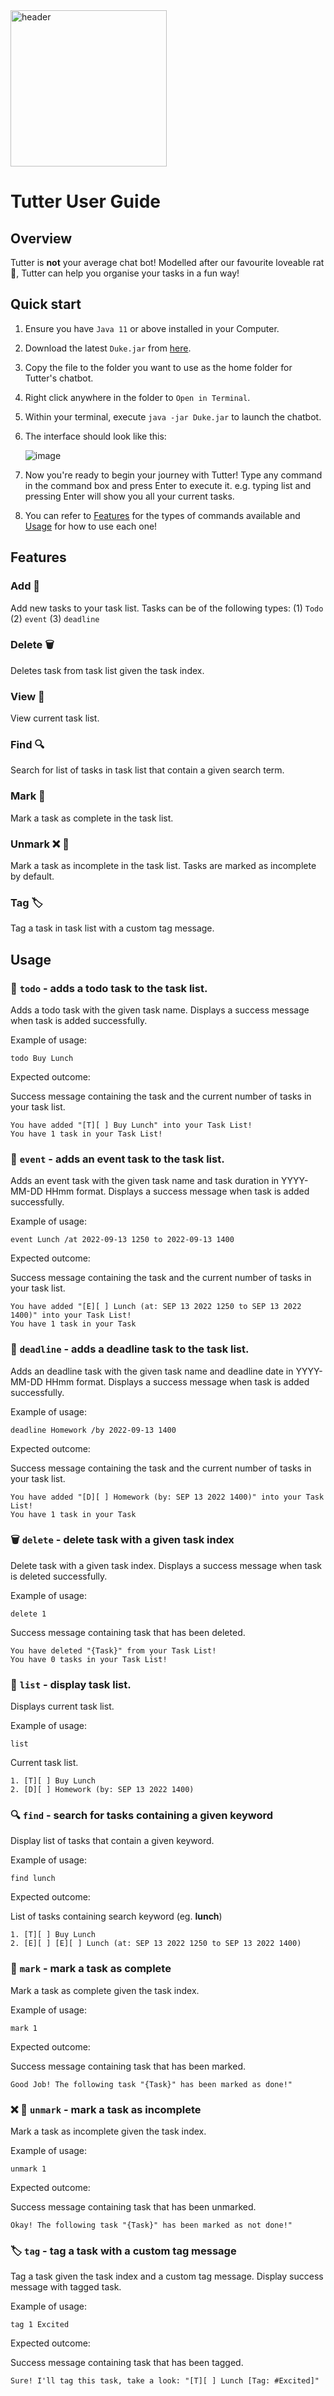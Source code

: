 <img src="https://user-images.githubusercontent.com/97384776/190428501-965c225b-78ce-4ae1-ba4f-bf863d380fe6.png" alt="header" width="250"/>

# Tutter User Guide 

## Overview

Tutter is **not** your average chat bot! Modelled after our favourite loveable rat :rat:, Tutter can help you organise your tasks in a fun way!

## Quick start
1. Ensure you have `Java 11` or above installed in your Computer.

2. Download the latest `Duke.jar` from [here](https://github.com/EiffelLKF/ip/releases/tag/v0.1).

3. Copy the file to the folder you want to use as the home folder for Tutter's chatbot.

4. Right click anywhere in the folder to `Open in Terminal`.

5. Within your terminal, execute `java -jar Duke.jar` to launch the chatbot. 

6. The interface should look like this:

   ![image](https://user-images.githubusercontent.com/97384776/190425169-636a29e1-dd0b-4cb2-8780-760fb81f8cc6.png)
  
7. Now you're ready to begin your journey with Tutter! Type any command in the command box and press Enter to execute it. 
   e.g. typing list and pressing Enter will show you all your current tasks.  
   
8. You can refer to [Features](#features) for the types of commands available and [Usage](#usage) for how to use each one!

## Features 

### Add 📝

Add new tasks to your task list. Tasks can be of the following types: (1) `Todo` (2) `event` (3) `deadline`

### Delete 🗑

Deletes task from task list given the task index.

### View 🧾

View current task list.

### Find 🔍

Search for list of tasks in task list that contain a given search term.

### Mark 📑

Mark a task as complete in the task list.

### Unmark ❌ 📑

Mark a task as incomplete in the task list. Tasks are marked as incomplete by default.

### Tag :label:

Tag a task in task list with a custom tag message.

## Usage

### 📝 `todo` - adds a todo task to the task list.

Adds a todo task with the given task name. 
Displays a success message when task is added successfully.

Example of usage: 

`todo Buy Lunch`

Expected outcome:

Success message containing the task and the current number of tasks in your task list.

```
You have added "[T][ ] Buy Lunch" into your Task List!
You have 1 task in your Task List!
```

### 📝 `event` - adds an event task to the task list.

Adds an event task with the given task name and task duration in YYYY-MM-DD HHmm format. 
Displays a success message when task is added successfully.

Example of usage: 

`event Lunch /at 2022-09-13 1250 to 2022-09-13 1400`

Expected outcome:

Success message containing the task and the current number of tasks in your task list.

```
You have added "[E][ ] Lunch (at: SEP 13 2022 1250 to SEP 13 2022 1400)" into your Task List!
You have 1 task in your Task 

```

### 📝 `deadline` - adds a deadline task to the task list.

Adds an deadline task with the given task name and deadline date in YYYY-MM-DD HHmm format. 
Displays a success message when task is added successfully.

Example of usage: 

`deadline Homework /by 2022-09-13 1400`

Expected outcome:

Success message containing the task and the current number of tasks in your task list.

```
You have added "[D][ ] Homework (by: SEP 13 2022 1400)" into your Task List!
You have 1 task in your Task 

```
### 🗑 `delete` - delete task with a given task index

Delete task with a given task index.
Displays a success message when task is deleted successfully.

Example of usage: 

`delete 1`

Success message containing task that has been deleted.

```
You have deleted "{Task}" from your Task List!
You have 0 tasks in your Task List!
```

### 🧾 `list` - display task list.

Displays current task list.

Example of usage: 

`list`

Current task list.

```
1. [T][ ] Buy Lunch 
2. [D][ ] Homework (by: SEP 13 2022 1400)
```

### 🔍 `find` - search for tasks containing a given keyword

Display list of tasks that contain a given keyword.

Example of usage: 

`find lunch`

Expected outcome:

List of tasks containing search keyword (eg. **lunch**)

```
1. [T][ ] Buy Lunch
2. [E][ ] [E][ ] Lunch (at: SEP 13 2022 1250 to SEP 13 2022 1400)
```

### 📑 `mark` - mark a task as complete

Mark a task as complete given the task index.

Example of usage: 

`mark 1`

Expected outcome:

Success message containing task that has been marked.

```
Good Job! The following task "{Task}" has been marked as done!"
```

### ❌ 📑 `unmark` - mark a task as incomplete

Mark a task as incomplete given the task index.

Example of usage: 

`unmark 1`

Expected outcome:

Success message containing task that has been unmarked.

```
Okay! The following task "{Task}" has been marked as not done!"
```

### :label: `tag` - tag a task with a custom tag message

Tag a task given the task index and a custom tag message.
Display success message with tagged task.

Example of usage: 

`tag 1 Excited`

Expected outcome:

Success message containing task that has been tagged.

```
Sure! I'll tag this task, take a look: "[T][ ] Lunch [Tag: #Excited]"
```
